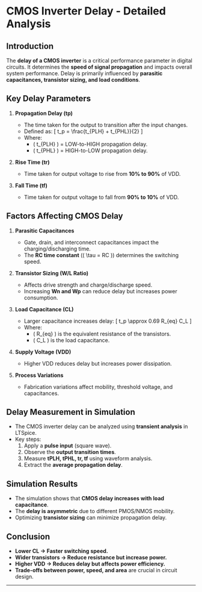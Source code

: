 # CMOS Inverter Delay - Detailed Analysis

## Introduction
The **delay of a CMOS inverter** is a critical performance parameter in digital circuits. It determines the **speed of signal propagation** and impacts overall system performance. Delay is primarily influenced by **parasitic capacitances, transistor sizing, and load conditions**.

## Key Delay Parameters

1. **Propagation Delay (tp)**
   - The time taken for the output to transition after the input changes.
   - Defined as:
     \[
     t_p = \frac{t_{PLH} + t_{PHL}}{2}
     \]
   - Where:
     - \( t_{PLH} \) = LOW-to-HIGH propagation delay.
     - \( t_{PHL} \) = HIGH-to-LOW propagation delay.

2. **Rise Time (tr)**
   - Time taken for output voltage to rise from **10% to 90%** of VDD.

3. **Fall Time (tf)**
   - Time taken for output voltage to fall from **90% to 10%** of VDD.

## Factors Affecting CMOS Delay

1. **Parasitic Capacitances**
   - Gate, drain, and interconnect capacitances impact the charging/discharging time.
   - The **RC time constant** (\( \tau = RC \)) determines the switching speed.

2. **Transistor Sizing (W/L Ratio)**
   - Affects drive strength and charge/discharge speed.
   - Increasing **Wn and Wp** can reduce delay but increases power consumption.

3. **Load Capacitance (CL)**
   - Larger capacitance increases delay:
     \[
     t_p \approx 0.69 R_{eq} C_L
     \]
   - Where:
     - \( R_{eq} \) is the equivalent resistance of the transistors.
     - \( C_L \) is the load capacitance.

4. **Supply Voltage (VDD)**
   - Higher VDD reduces delay but increases power dissipation.

5. **Process Variations**
   - Fabrication variations affect mobility, threshold voltage, and capacitances.

## Delay Measurement in Simulation

- The CMOS inverter delay can be analyzed using **transient analysis** in LTSpice.
- Key steps:
  1. Apply a **pulse input** (square wave).
  2. Observe the **output transition times**.
  3. Measure **tPLH, tPHL, tr, tf** using waveform analysis.
  4. Extract the **average propagation delay**.

## Simulation Results

- The simulation shows that **CMOS delay increases with load capacitance**.
- The **delay is asymmetric** due to different PMOS/NMOS mobility.
- Optimizing **transistor sizing** can minimize propagation delay.

## Conclusion

- **Lower CL → Faster switching speed.**
- **Wider transistors → Reduce resistance but increase power.**
- **Higher VDD → Reduces delay but affects power efficiency.**
- **Trade-offs between power, speed, and area** are crucial in circuit design.

---
